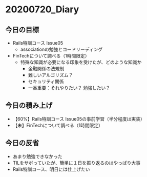 # 20200720_Diary

## 今日の目標

- Rails特訓コース Issue05
  - associationの勉強とコードリーディング
- FinTechについて調べる（1時間限定）
  - 特殊な知識が必要になる印象を受けたが、どのような知識か
    - 金融関係の法規制
    - 難しいアルゴリズム？
    - セキュリティ関係
    - 一番重要：それやりたい？ 勉強したい？

## 今日の積み上げ

- 【60%】Rails特訓コース Issue05の事前学習（半分程度は実装）
- 【未】FinTechについて調べる（1時間限定）

## 今日の反省

- あまり勉強できなかった
- TILをサボっていたが、簡単に１日を振り返るのはやっぱり大事
- Rails特訓コース、明日には仕上げたい
